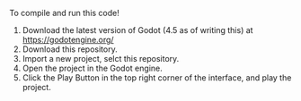 To compile and run this code!
1. Download the latest version of Godot (4.5 as of writing this) at https://godotengine.org/
2. Download this repository.
3. Import a new project, selct this repository.
4. Open the project in the Godot engine.
5. Click the Play Button in the top right corner of the interface, and play the project.
